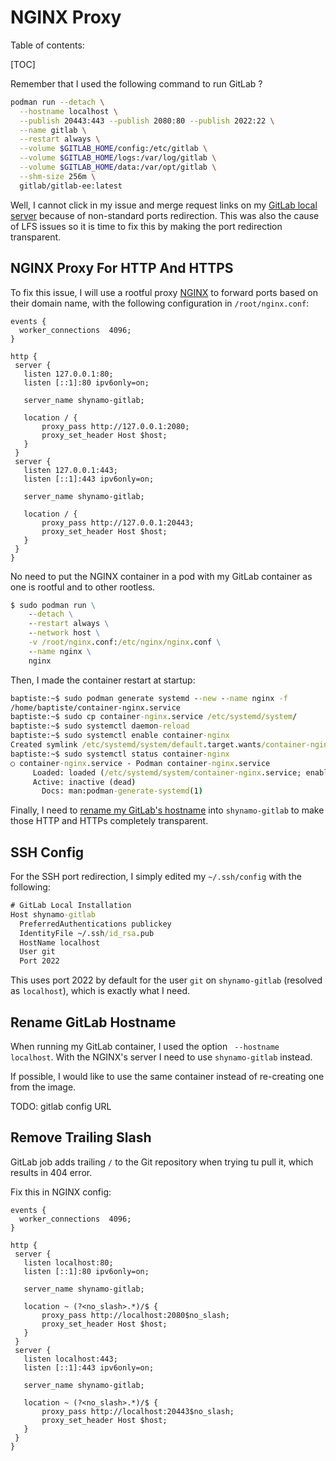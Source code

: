 # NGINX Proxy

Table of contents:

[TOC]

Remember that I used the following command to run GitLab ?

```bash
podman run --detach \
  --hostname localhost \
  --publish 20443:443 --publish 2080:80 --publish 2022:22 \
  --name gitlab \
  --restart always \
  --volume $GITLAB_HOME/config:/etc/gitlab \
  --volume $GITLAB_HOME/logs:/var/log/gitlab \
  --volume $GITLAB_HOME/data:/var/opt/gitlab \
  --shm-size 256m \
  gitlab/gitlab-ee:latest
```

Well, I cannot click in my issue and merge request links on my [GitLab local server](setting_up_gitlab.md) because of non-standard ports redirection. This was also the cause of LFS issues so it is time to fix this by making the port redirection transparent.

## NGINX Proxy For HTTP And HTTPS

To fix this issue, I will use a rootful proxy [NGINX](https://www.nginx.com/) to forward ports based on their domain name, with the following configuration in `/root/nginx.conf`:

```nginx
events {
  worker_connections  4096;
}

http {
 server {
   listen 127.0.0.1:80;
   listen [::1]:80 ipv6only=on;

   server_name shynamo-gitlab;

   location / {
       proxy_pass http://127.0.0.1:2080;
       proxy_set_header Host $host;
   }
 }
 server {
   listen 127.0.0.1:443;
   listen [::1]:443 ipv6only=on;

   server_name shynamo-gitlab;

   location / {
       proxy_pass http://127.0.0.1:20443;
       proxy_set_header Host $host;
   }
 }
}
```

No need to put the NGINX container in a pod with my GitLab container as one is rootful and to other rootless.

```cmd
$ sudo podman run \
    --detach \
    --restart always \
    --network host \
    -v /root/nginx.conf:/etc/nginx/nginx.conf \
    --name nginx \
    nginx
```

Then, I made the container restart at startup:

```cmd
baptiste:~$ sudo podman generate systemd --new --name nginx -f
/home/baptiste/container-nginx.service
baptiste:~$ sudo cp container-nginx.service /etc/systemd/system/
baptiste:~$ sudo systemctl daemon-reload
baptiste:~$ sudo systemctl enable container-nginx
Created symlink /etc/systemd/system/default.target.wants/container-nginx.service → /etc/systemd/system/container-nginx.service.
baptiste:~$ sudo systemctl status container-nginx
○ container-nginx.service - Podman container-nginx.service
     Loaded: loaded (/etc/systemd/system/container-nginx.service; enabled; vendor preset: enabled)
     Active: inactive (dead)
       Docs: man:podman-generate-systemd(1)
```

Finally, I need to [rename my GitLab's hostname](#rename-gitlab-hostname) into `shynamo-gitlab` to make those HTTP and HTTPs completely transparent.

## SSH Config

For the SSH port redirection, I simply edited my `~/.ssh/config` with the following:

```cmd
# GitLab Local Installation
Host shynamo-gitlab
  PreferredAuthentications publickey
  IdentityFile ~/.ssh/id_rsa.pub
  HostName localhost
  User git
  Port 2022
```

This uses port 2022 by default for the user `git` on `shynamo-gitlab` (resolved as `localhost`), which is exactly what I need.

## Rename GitLab Hostname

When running my GitLab container, I used the option ` --hostname localhost`. With the NGINX's server I need to use `shynamo-gitlab` instead.

If possible, I would like to use the same container instead of re-creating one from the image.

TODO: gitlab config URL

## Remove Trailing Slash

GitLab job adds trailing `/` to the Git repository when trying tu pull it, which results in 404 error.

Fix this in NGINX config:

```nginx
events {
  worker_connections  4096;
}

http {
 server {
   listen localhost:80;
   listen [::1]:80 ipv6only=on;

   server_name shynamo-gitlab;

   location ~ (?<no_slash>.*)/$ {
       proxy_pass http://localhost:2080$no_slash;
       proxy_set_header Host $host;
   }
 }
 server {
   listen localhost:443;
   listen [::1]:443 ipv6only=on;

   server_name shynamo-gitlab;

   location ~ (?<no_slash>.*)/$ {
       proxy_pass http://localhost:20443$no_slash;
       proxy_set_header Host $host;
   }
 }
}
```
